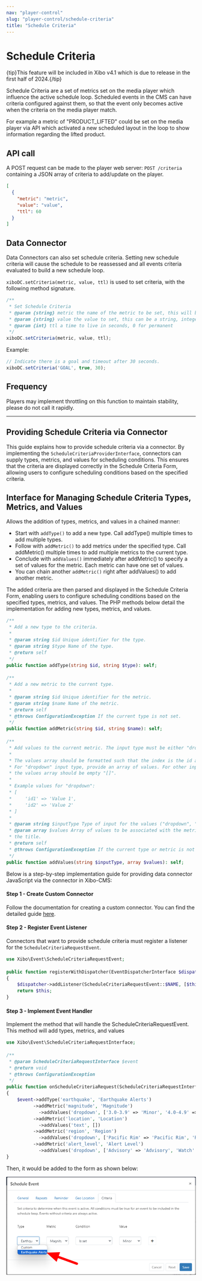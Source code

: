 ```yaml
---
nav: "player-control"
slug: "player-control/schedule-criteria"
title: "Schedule Criteria"
---
```


# Schedule Criteria

{tip}This feature will be included in Xibo v4.1 which is due to release in the first half of 2024.{/tip}

Schedule Criteria are a set of metrics set on the media player which influence the active schedule loop. Scheduled events in the CMS can have criteria configured against them, so that the event only becomes active when the criteria on the media player match.

For example a metric of "PRODUCT_LIFTED" could be set on the media player via API which activated a new scheduled layout in the loop to show information regarding the lifted product.

## API call
A POST request can be made to the player web server: `POST /criteria` containing a JSON array of criteria to add/update on the player.

```json
[
  {
    "metric": "metric",
    "value": "value",
    "ttl": 60
  }
]
```

## Data Connector
Data Connectors can also set schedule criteria. Setting new schedule criteria will cause the schedule to be reassessed and all events criteria evaluated to build a new schedule loop.

`xiboDC.setCriteria(metric, value, ttl)` is used to set criteria, with the following method signature.

```js
/**
 * Set Schedule Criteria
 * @param {string} metric the name of the metric to be set, this will be matched against  the metrics defined on the scheduled events criteria tab
 * @param {string} value the value to set, this can be a string, integer, boolean, etc
 * @param {int} ttl a time to live in seconds, 0 for permanent
 */
xiboDC.setCriteria(metric, value, ttl);
```

Example:

```js
// Indicate there is a goal and timeout after 30 seconds.
xiboDC.setCriteria('GOAL', true, 30);
```

## Frequency
Players may implement throttling on this function to maintain stability, please do not call it rapidly.

---

## Providing Schedule Criteria via Connector
This guide explains how to provide schedule criteria via a connector. By implementing the `ScheduleCriteriaProviderInterface`, connectors can supply types, metrics, and values for scheduling conditions. This ensures that the criteria are displayed correctly in the Schedule Criteria Form, allowing users to configure scheduling conditions based on the specified criteria.

## Interface for Managing Schedule Criteria Types, Metrics, and Values
Allows the addition of types, metrics, and values in a chained manner:

 - Start with `addType()` to add a new type. Call addType() multiple times to add multiple types.
 - Follow with `addMetric()` to add metrics under the specified type. Call addMetric() multiple times to add multiple metrics to the current type.
 - Conclude with `addValues()` immediately after addMetric() to specify a set of values for the metric. Each metric can have one set of values.
 - You can chain another `addMetric()` right after addValues() to add another metric.

The added criteria are then parsed and displayed in the Schedule Criteria Form, enabling users to configure scheduling conditions based on the specified types, metrics, and values. The PHP methods below detail the implementation for adding new types, metrics, and values.

```php
/**
 * Add a new type to the criteria.
 *
 * @param string $id Unique identifier for the type.
 * @param string $type Name of the type.
 * @return self
 */
public function addType(string $id, string $type): self;

/**
 * Add a new metric to the current type.
 *
 * @param string $id Unique identifier for the metric.
 * @param string $name Name of the metric.
 * @return self
 * @throws ConfigurationException If the current type is not set.
 */
public function addMetric(string $id, string $name): self;

/**
 * Add values to the current metric. The input type must be either "dropdown", "string", "date", or "number".
 *
 * The values array should be formatted such that the index is the id and the value is the title/name of the value.
 * For "dropdown" input type, provide an array of values. For other input types ("string", "date", "number"),
 * the values array should be empty "[]".
 *
 * Example values for "dropdown":
 * [
 *     'id1' => 'Value 1',
 *     'id2' => 'Value 2'
 * ]
 *
 * @param string $inputType Type of input for the values ("dropdown", "string", "date", "number").
 * @param array $values Array of values to be associated with the metric, where the index is the id and the value is
 * the title.
 * @return self
 * @throws ConfigurationException If the current type or metric is not set.
 */
public function addValues(string $inputType, array $values): self;
```

Below is a step-by-step implementation guide for providing data connector JavaScript via the connector in Xibo-CMS:

#### Step 1 - Create Custom Connector
Follow the documentation for creating a custom connector. You can find the detailed guide [here](https://xibosignage.com/docs/developer/extend/connectors).

#### Step 2 - Register Event Listener
Connectors that want to provide schedule criteria must register a listener for the `ScheduleCriteriaRequestEvent`.

```php
use Xibo\Event\ScheduleCriteriaRequestEvent;

public function registerWithDispatcher(EventDispatcherInterface $dispatcher): ConnectorInterface
{
    $dispatcher->addListener(ScheduleCriteriaRequestEvent::$NAME, [$this, 'onScheduleCriteriaRequest']);
    return $this;
}
```
#### Step 3 - Implement Event Handler
Implement the method that will handle the ScheduleCriteriaRequestEvent. This method will add types, metrics, and values
```php
use Xibo\Event\ScheduleCriteriaRequestInterface;

/**
 * @param ScheduleCriteriaRequestInterface $event
 * @return void
 * @throws ConfigurationException
 */
public function onScheduleCriteriaRequest(ScheduleCriteriaRequestInterface $event): void
{
    $event->addType('earthquake', 'Earthquake Alerts')
          ->addMetric('magnitude', 'Magnitude')
            ->addValues('dropdown', ['3.0-3.9' => 'Minor', '4.0-4.9' => 'Light', '5.0-5.9' => 'Moderate', '6.0-6.9' => 'Strong', '7.0+' => 'Major'])
          ->addMetric('location', 'Location')
            ->addValues('text', [])
          ->addMetric('region', 'Region')
            ->addValues('dropdown', ['Pacific Rim' => 'Pacific Rim', 'Ring of Fire' => 'Ring of Fire', 'East Coast' => 'East Coast', 'Midwest' => 'Midwest'])
          ->addMetric('alert_level', 'Alert Level')
            ->addValues('dropdown', ['Advisory' => 'Advisory', 'Watch' => 'Watch', 'Warning' => 'Warning']);
}
```
Then, it would be added to the form as shown below:

![Data Connector Overview](../img/schedule_criteria_type_dropdown.png)